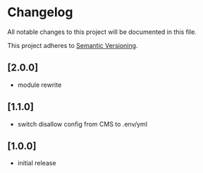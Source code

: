 # Changelog

All notable changes to this project will be documented in this file.

This project adheres to [Semantic Versioning](http://semver.org/).

## [2.0.0]

* module rewrite

## [1.1.0]

* switch disallow config from CMS to .env/yml

## [1.0.0]

* initial release
